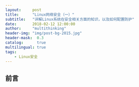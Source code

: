 ```yaml
---
layout:     post
title:      "Linux网络安全（一）"
subtitle:   "详解Linux系统在安全相关方面的知识，以及如何配置防护"
date:       2018-02-12 12:00:00
author:     "multithinking"
header-img: "img/post-bg-2015.jpg"
header-mask:  0.3
catalog:      true
multilingual: true
tags:
    - Linux安全
---
```



## 前言